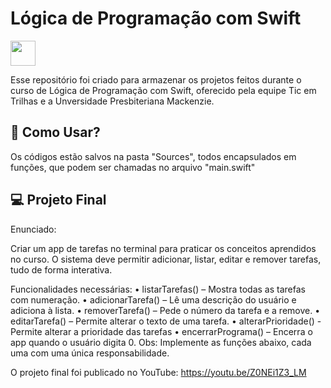 # Lógica de Programação com Swift
<img
src="https://cdn.jsdelivr.net/gh/devicons/devicon@latest/icons/swift/swift-original.svg" 
style="width: 40px;"
/>

Esse repositório foi criado para armazenar os projetos feitos durante o curso de Lógica de Programação com Swift, oferecido pela equipe Tic em Trilhas e a Unversidade Presbiteriana Mackenzie.

## 🧩 Como Usar?
Os códigos estão salvos na pasta "Sources", todos encapsulados em funções, que podem ser chamadas no arquivo "main.swift"

## 💻 Projeto Final
Enunciado:

Criar um app de tarefas no terminal para praticar os conceitos aprendidos no curso. 
O sistema deve permitir adicionar, listar, editar e remover tarefas, tudo de forma 
interativa.

Funcionalidades necessárias:
• listarTarefas() – Mostra todas as tarefas com numeração.
• adicionarTarefa() – Lê uma descrição do usuário e adiciona à lista.
• removerTarefa() – Pede o número da tarefa e a remove.
• editarTarefa() – Permite alterar o texto de uma tarefa.
• alterarPrioridade() - Permite alterar a prioridade das tarefas
• encerrarPrograma() – Encerra o app quando o usuário digita 0.
Obs: Implemente as funções abaixo, cada uma com uma única responsabilidade.

O projeto final foi publicado no YouTube:
https://youtu.be/Z0NEi1Z3_LM

